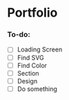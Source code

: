# Portfolio

### To-do:
  - [ ] Loading Screen
  - [ ] Find SVG
  - [ ] Find Color
  - [ ] Section
  - [ ] Design
  - [ ] Do something
